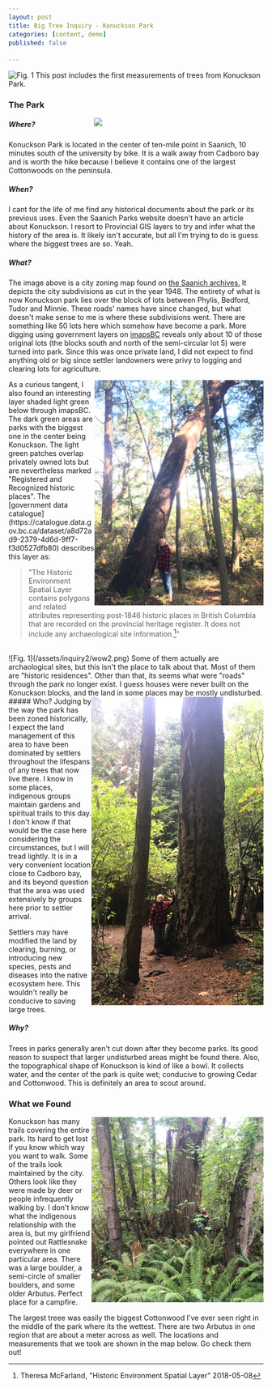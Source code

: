 ```yaml
---
layout: post
title: Big Tree Inquiry - Konuckson Park
categories: [content, demo]
published: false

---
```

![Fig. 1](/assets/inquiry2/Doug1.JPG)
This post includes the first measurements of trees from Konuckson Park.

### The Park
<img src="/assets/inquiry2/wow.png" align="right" width="335px"/>

##### Where?
Konuckson Park is located in the center of ten-mile point in Saanich, 10 minutes south of the university by bike. It is a walk away from Cadboro bay and is worth the hike because I believe it contains one of the largest Cottonwoods on the peninsula.

##### When?
I cant for the life of me find any historical documents about the park or its previous uses. Even the Saanich Parks website doesn't have an article about Konuckson. I resort to Provincial GIS layers to try and infer what the history of the area is. It likely isn't accurate, but all I'm trying to do is guess where the biggest trees are so. Yeah.

##### What?
The image above is a city zoning map found on [the Saanich archives.](https://www.saanich.ca/EN/main/community/archives/collections-research.html) It depicts the city subdivisions as cut in the year 1948. The entirety of what is now Konuckson park lies over the block of lots between Phylis, Bedford, Tudor and Minnie. These roads' names have since changed, but what doesn't make sense to me is where these subdivisions went. There are something like 50 lots here which somehow have become a park. More digging using government layers on [imapsBC](https://maps.gov.bc.ca/ess/hm/imap4m/) reveals only about 10 of those original lots (the blocks south and north of the semi-circular lot 5) were turned into park. Since this was once private land, I did not expect to find anything old or big since settler landowners were privy to logging and clearing lots for agriculture.

<img src="/assets/inquiry2/Arb1.JPG" align="right" width="334px"/>
As a curious tangent, I also found an interesting layer shaded light green below through imapsBC. The dark green areas are parks with the biggest one in the center being Konuckson. The light green patches overlap privately owned lots but are nevertheless marked "Registered and Recognized historic places". The [government data catalogue](https://catalogue.data.gov.bc.ca/dataset/a8d72ad9-2379-4d6d-9ff7-f3d0527dfb80) describes this layer as:

> "The Historic Environment Spatial Layer contains polygons and related attributes representing post-1846 historic places in British Columbia that are recorded on the provincial heritage register. It does not include any archaeological site information.[^1]"

<br>
![Fig. 1](/assets/inquiry2/wow2.png)
Some of them actually are archaological sites, but this isn't the place to talk about that. Most of them are "historic residences". Other than that, its seems what were "roads" through the park no longer exist. I guess houses were never built on the Konuckson blocks, and the land in some places may be mostly undisturbed.

<img src="/assets/inquiry2/Doug2.JPG" align="right" width="340px"/>
##### Who?
Judging by the way the park has been zoned historically, I expect the land management of this area to have been dominated by settlers throughout the lifespans of any trees that now live there. I know in some places, indigenous groups maintain gardens and spiritual trails to this day. I don't know if that would be the case here considering the circumstances, but I will tread lightly. It is in a very convenient location close to Cadboro bay, and its beyond question that the area was used extensively by groups here prior to settler arrival.

Settlers may have modified the land by clearing, burning, or introducing new species, pests and diseases into the native ecosystem here. This wouldn't really be conducive to saving large trees.

##### Why?
Trees in parks generally aren't cut down after they become parks. Its good reason to suspect that larger undisturbed areas might be found there. Also, the topographical shape of Konuckson is kind of like a bowl. It collects water, and the center of the park is quite wet; conducive to growing Cedar and Cottonwood. This is definitely an area to scout around.

### What we Found
<img src="/assets/inquiry2/Cotton1.JPG" align="right" width="340px"/>
Konuckson has many trails covering the entire park. Its hard to get lost if you know which way you want to walk. Some of the trails look maintained by the city. Others look like they were made by deer or people infrequently walking by. I don't know what the indigenous relationship with the area is, but my girlfriend pointed out Rattlesnake everywhere in one particular area. There was a large boulder, a semi-circle of smaller boulders, and some older Arbutus. Perfect place for a campfire.

The largest treee was easily the biggest Cottonwood I've ever seen right in the middle of the park where its the wettest. There are two Arbutus in one region that are about a meter across as well. The locations and measurements that we took are shown in the map below. Go check them out! 


<!--
	{% leaflet_map { "center" : [48.455773,  -123.274262],
	                 "zoom" : 15,
	                 "providerBasemap": "Stamen.Toner" } %}

		{% leaflet_marker { "latitude" : 48.455773,
		                   "longitude" : -123.274262,
		                   "popupContent" : "Pacific Yew @ [48.45529, -123.27502]<br>DBH = 14.96 cm, Height = 8.04 m"} %}
		{% leaflet_marker { "latitude" : 48.45580,
		                   "longitude" : -123.27541,
		                   "popupContent" : "Cottonwood @ [48.45580, -123.27541]<br>DBH = 165.84 cm, Height = 43.23 m"} %}         
		{% leaflet_marker { "latitude" : 48.45636,
		                   "longitude" : -123.27605,
		                   "popupContent" : "Douglas Fir @ [48.45636, -123.27605]<br>DBH = 136.24 cm, Height = 29.81 m"} %}
		{% leaflet_marker { "latitude" : 48.456874,
		                   "longitude" : -123.27581,
		                   "popupContent" : "Douglas Fir @ [48.456874, -123.27581]<br>DBH = 137.83 cm, Height = 27.60 m"} %}
		{% leaflet_marker { "latitude" : 48.45607,
		                   "longitude" : -123.273086,
		                   "popupContent" : "Douglas Fir @ [48.45607, -123.273086]<br>DBH = 148.33 cm, Height = 25.12 m"} %}
		{% leaflet_marker { "latitude" : 48.4550,
		                   "longitude" : -123.2729,
		                   "popupContent" : "Arbutus @ [48.45507, -123.2729]<br>DBH = 99.95 cm, Height = 14.03 m"} %} 
		{% leaflet_marker { "latitude" : 48.4551,
		                   "longitude" : -123.2728,
		                   "popupContent" : "Arbutus @ [48.4551, -123.2728]<br>DBH = 96.45 cm, Height = 16.49 m"} %}
		{% leaflet_marker { "latitude" : 48.4538,
		                   "longitude" : -123.2682,
		                   "popupContent" : "Douglas Fir @ [48.4538, -123.2682]<br>DBH = 117.77 cm, Height = 19.59 m"} %}
		{% leaflet_marker { "latitude" : 48.4539,
		                   "longitude" : -123.2683,
		                   "popupContent" : "Garry Oak @ [48.4539, -123.2683]<br>DBH = 99.95 cm, Height = 13.94 m"} %}
		{}
	{% endleaflet_map %}
-->


[^1]: Theresa McFarland, "Historic Environment Spatial Layer"  2018-05-08 